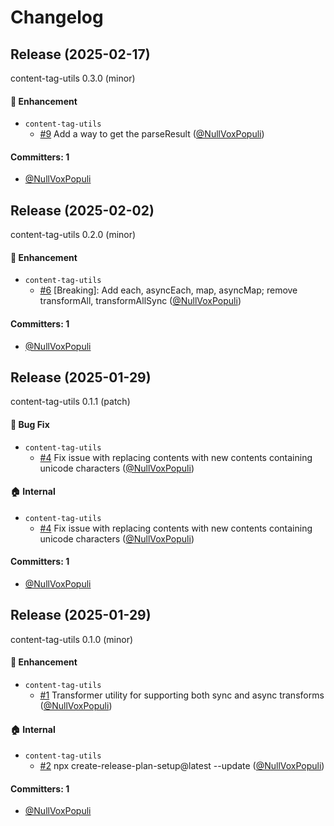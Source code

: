 # Changelog

## Release (2025-02-17)

content-tag-utils 0.3.0 (minor)

#### :rocket: Enhancement
* `content-tag-utils`
  * [#9](https://github.com/NullVoxPopuli/content-tag-utils/pull/9) Add a way to get the parseResult ([@NullVoxPopuli](https://github.com/NullVoxPopuli))

#### Committers: 1
- [@NullVoxPopuli](https://github.com/NullVoxPopuli)

## Release (2025-02-02)

content-tag-utils 0.2.0 (minor)

#### :rocket: Enhancement
* `content-tag-utils`
  * [#6](https://github.com/NullVoxPopuli/content-tag-utils/pull/6) [Breaking]: Add each, asyncEach, map, asyncMap; remove transformAll, transformAllSync  ([@NullVoxPopuli](https://github.com/NullVoxPopuli))

#### Committers: 1
- [@NullVoxPopuli](https://github.com/NullVoxPopuli)

## Release (2025-01-29)

content-tag-utils 0.1.1 (patch)

#### :bug: Bug Fix
* `content-tag-utils`
  * [#4](https://github.com/NullVoxPopuli/content-tag-utils/pull/4) Fix issue with replacing contents with new contents containing unicode characters ([@NullVoxPopuli](https://github.com/NullVoxPopuli))

#### :house: Internal
* `content-tag-utils`
  * [#4](https://github.com/NullVoxPopuli/content-tag-utils/pull/4) Fix issue with replacing contents with new contents containing unicode characters ([@NullVoxPopuli](https://github.com/NullVoxPopuli))

#### Committers: 1
- [@NullVoxPopuli](https://github.com/NullVoxPopuli)

## Release (2025-01-29)

content-tag-utils 0.1.0 (minor)

#### :rocket: Enhancement
* `content-tag-utils`
  * [#1](https://github.com/NullVoxPopuli/content-tag-utils/pull/1) Transformer utility for supporting both sync and async transforms ([@NullVoxPopuli](https://github.com/NullVoxPopuli))

#### :house: Internal
* `content-tag-utils`
  * [#2](https://github.com/NullVoxPopuli/content-tag-utils/pull/2) npx create-release-plan-setup@latest --update ([@NullVoxPopuli](https://github.com/NullVoxPopuli))

#### Committers: 1
- [@NullVoxPopuli](https://github.com/NullVoxPopuli)
